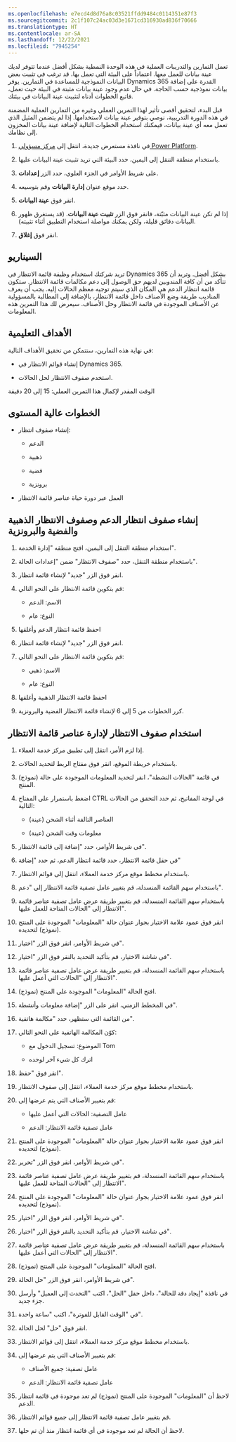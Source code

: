 ```yaml
---
ms.openlocfilehash: e7ecd4d8d76a8c03521ffdd9484c0114351e87f3
ms.sourcegitcommit: 2c1f107c24ac03d3e1671cd316930ad836f70666
ms.translationtype: HT
ms.contentlocale: ar-SA
ms.lasthandoff: 12/22/2021
ms.locfileid: "7945254"
---
```

تعمل التمارين والتدريبات العملية في هذه الوحدة النمطية بشكل أفضل عندما تتوفر لديك عينة بيانات للعمل معها. اعتماداً على البيئة التي تعمل بها، قد ترغب في تثبيت بعض البيانات النموذجية للمساعدة في التمارين. يوفر Dynamics 365 القدرة على إضافة بيانات نموذجية حسب الحاجة. في حال عدم وجود عينة بيانات مثبتة في البيئة حيث تعمل، فاتبع الخطوات أدناه لتثبيت عينة البيانات في بيئتك.

قبل البدء، لتحقيق أقصى تأثير لهذا التمرين العملي وغيره من التمارين العملية المضمنة في هذه الدورة التدريبية، نوصي بتوفير عينة بيانات لاستخدامها. إذا لم يتضمن المثيل الذي تعمل معه أي عينة بيانات، فيمكنك استخدام الخطوات التالية لإضافة عينة بيانات المخزون إلى نظامك.

1.  في نافذة مستعرض جديدة، انتقل إلى [مركز مسؤولي Power Platform](https://admin.powerplatform.microsoft.com/?azure-portal=true).

1.  باستخدام منطقة التنقل إلى اليمين، حدد البيئة التي تريد تثبيت عينة البيانات عليها.

1.  على شريط الأوامر في الجزء العلوي، حدد الزر **إعدادات**.

1.  حدد موقع عنوان **إدارة البيانات** وقم بتوسيعه.

1.  انقر فوق **عينة البيانات**.

1.  إذا لم تكن عينة البيانات مثبّتة، فانقر فوق الزر **تثبيت عينة البيانات**. (قد يستغرق ظهور البيانات دقائق قليلة، ولكن يمكنك مواصلة استخدام التطبيق أثناء تثبيته).

1.  انقر فوق **إغلاق**.

## <a name="scenario"></a>السيناريو

تريد شركتك استخدام وظيفة قائمة الانتظار في Dynamics 365 بشكل أفضل. وتريد أن تتأكد من أن كافة المندوبين لديهم حق الوصول إلى دعم مكالمات قائمة الانتظار. ستكون قائمة انتظار الدعم هي المكان الذي سيتم توجيه معظم الحالات إليه. يجب أن يعرف المناديب طريقة وضع الأصناف داخل قائمة الانتظار، بالإضافة إلى المطالبة بالمسؤولية عن الأصناف الموجودة في قائمة الانتظار وحل الأصناف. سيعرض لك هذا التمرين هذه المعلومات.

## <a name="learning-objectives"></a>الأهداف التعليمية

في نهاية هذه التمارين، ستتمكن من تحقيق الأهداف التالية:

-   إنشاء قوائم الانتظار في Dynamics 365.

-   استخدم صفوف الانتظار لحل الحالات.

الوقت المقدر لإكمال هذا التمرين العملي: 15 إلى 20 دقيقة

## <a name="high-level-steps"></a>‏‫الخطوات عالية المستوى

-   إنشاء صفوف انتظار:

    -   الدعم

    -   ذهبية

    -   فضية

    -   برونزية

-   العمل عبر دورة حياة عناصر قائمة الانتظار

## <a name="create-the-support-gold-silver-and-bronze-queues"></a>إنشاء صفوف انتظار الدعم وصفوف الانتظار الذهبية والفضية والبرونزية

1.  استخدام منطقة التنقل إلى اليمين، افتح منطقه "إدارة الخدمة".

1.  باستخدام منطقة التنقل، حدد "صفوف الانتظار" ضمن "إعدادات الحالة".

1.  انقر فوق الزر "جديد" لإنشاء قائمة انتظار.

1.  قم بتكوين قائمة الانتظار على النحو التالي:

    -   الاسم: الدعم

    -   النوع: عام

1.  احفظ قائمة انتظار الدعم وأغلقها

1.  انقر فوق الزر "جديد" لإنشاء قائمة انتظار.

1.  قم بتكوين قائمة الانتظار على النحو التالي:

    -   الاسم: ذهبي

    -   النوع: عام

1.  احفظ قائمة الانتظار الذهبية وأغلقها

1.  كرر الخطوات من 5 إلى 6 لإنشاء قائمة الانتظار الفضية والبرونزية.

## <a name="use-queues-to-manage-queue-items"></a>استخدام صفوف الانتظار لإدارة عناصر قائمة الانتظار

1.  إذا لزم الأمر، انتقل إلى تطبيق مركز خدمة العملاء.

1.  باستخدام خريطة الموقع، انقر فوق مفتاح الربط لتحديد الحالات.

1.  في قائمة "الحالات النشطة"، انقر لتحديد المعلومات الموجودة على حالة (نموذج) المنتج.

1.  اضغط باستمرار على المفتاح CTRL في لوحة المفاتيح، ثم حدد التحقق من الحالات التالية:

    -   العناصر التالفة أثناء الشحن (عينة)

    -   معلومات وقت الشحن (عينة)

1.  في شريط الأوامر، حدد "إضافة إلى قائمة الانتظار".

1.  في حقل قائمة الانتظار، حدد قائمة انتظار الدعم، ثم حدد "إضافة"

1.  باستخدام مخطط موقع مركز خدمة العملاء، انتقل إلى قوائم الانتظار.

1.  باستخدام سهم القائمة المنسدلة، قم بتغيير عامل تصفية قائمة الانتظار إلى "دعم".

1.  باستخدام سهم القائمة المنسدلة، قم بتغيير طريقة عرض عامل تصفية عناصر قائمة الانتظار إلى "الحالات المتاحة للعمل عليها".

1. انقر فوق عمود علامة الاختيار بجوار عنوان حالة "المعلومات" الموجودة على المنتج (نموذج) لتحديده.

1. في شريط الأوامر، انقر فوق الزر "اختيار".

1. في شاشة الاختيار، قم بتأكيد التحديد بالنقر فوق الزر "اختيار".

1. باستخدام سهم القائمة المنسدلة، قم بتغيير طريقة عرض عامل تصفية عناصر قائمة الانتظار إلى "الحالات التي أعمل عليها".

1. افتح الحالة "المعلومات" الموجودة على المنتج (نموذج).

1. في المخطط الزمني، انقر على الزر "إضافة معلومات وأنشطة".

1. من القائمة التي ستظهر، حدد "مكالمة هاتفية".

1. كوّن المكالمة الهاتفية على النحو التالي:

    -   الموضوع: تسجيل الدخول مع Tom

    -   اترك كل شيء آخر لوحده

1. انقر فوق "حفظ".

1. باستخدام مخطط موقع مركز خدمة العملاء، انتقل إلى صفوف الانتظار.

1. قم بتغيير الأصناف التي يتم عرضها إلى:

    -   عامل التصفية: الحالات التي أعمل عليها
    
    -   عامل تصفية قائمة الانتظار: الدعم

1. انقر فوق عمود علامة الاختيار بجوار عنوان حالة "المعلومات" الموجودة على المنتج (نموذج) لتحديده.

1. في شريط الأوامر، انقر فوق الزر "تحرير".

1. باستخدام سهم القائمة المنسدلة، قم بتغيير طريقة عرض عامل تصفية عناصر قائمة الانتظار إلى "الحالات المتاحة للعمل عليها".

1. انقر فوق عمود علامة الاختيار بجوار عنوان حالة "المعلومات" الموجودة على المنتج (نموذج) لتحديده.

1. في شريط الأوامر، انقر فوق الزر "اختيار".

1. في شاشة الاختيار، قم بتأكيد التحديد بالنقر فوق الزر "اختيار".

1. باستخدام سهم القائمة المنسدلة، قم بتغيير طريقة عرض عامل تصفية عناصر قائمة الانتظار إلى "الحالات التي أعمل عليها".

1. افتح الحالة "المعلومات" الموجودة على المنتج (نموذج).

1. في شريط الأوامر، انقر فوق الزر "حل الحالة".

1. في نافذة "إيجاد دقة للحالة"، داخل حقل "الحل"، اكتب "التحدث إلى العميل" وأرسل جزء جديد.

1. في "الوقت القابل للفوترة"، اكتب "ساعة واحدة".

1. انقر فوق "حل" لحل الحالة.

1. باستخدام مخطط موقع مركز خدمة العملاء، انتقل إلى قوائم الانتظار.

1. قم بتغيير الأصناف التي يتم عرضها إلى:

    -   عامل تصفية: جميع الأصناف

    -   عامل تصفية قائمة الانتظار: الدعم

1. لاحظ أن "المعلومات" الموجودة على المنتج (نموذج) لم تعد موجودة في قائمة انتظار الدعم.

1. قم بتغيير عامل تصفية قائمة الانتظار إلى جميع قوائم الانتظار.

1. لاحظ أن الحالة لم تعد موجودة في أي قائمة انتظار منذ أن تم حلها.